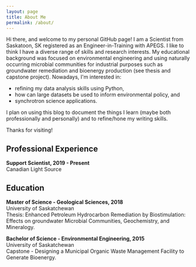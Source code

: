 ```yaml
---
layout: page
title: About Me
permalink: /about/
---
```


Hi there, and welcome to my personal GitHub page! I am a Scientist from Saskatoon, SK registered as an Engineer-in-Training with APEGS. I like to think I have a diverse range of skills and research interests. My educational background was focused on environmental engineering and using naturally occurring microbial communities for industrial purposes such as groundwater remediation and bioenergy production (see thesis and capstone project). Nowadays, I'm interested in:
  * refining my data analysis skills using Python,
  * how can large datasets be used to inform environmental policy, and
  * synchrotron science applications.

I plan on using this blog to document the things I learn (maybe both professionally and personally) and to refine/hone my writing skills.

Thanks for visiting!

## Professional Experience
**Support Scientist, 2019 - Present**  
Canadian Light Source

## Education
**Master of Science - Geological Sciences, 2018**  
University of Saskatchewan  
Thesis: Enhanced Petroleum Hydrocarbon Remediation by Biostimulation: Effects on groundwater Microbial Communities, Geochemistry, and Mineralogy.

**Bachelor of Science - Environmental Engineering, 2015**  
University of Saskatchewan  
Capstone - Designing a Municipal Organic Waste Management Facility to Generate Bioenergy.
